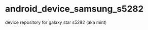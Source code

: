 android_device_samsung_s5282
============================

device repository for galaxy star s5282 (aka mint)
